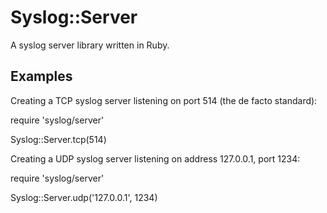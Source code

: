 # Syslog::Server

A syslog server library written in Ruby.

## Examples

Creating a TCP syslog server listening on port 514 (the de facto standard):

  require 'syslog/server'

  Syslog::Server.tcp(514)

Creating a UDP syslog server listening on address 127.0.0.1, port 1234:

  require 'syslog/server'

  Syslog::Server.udp('127.0.0.1', 1234)

